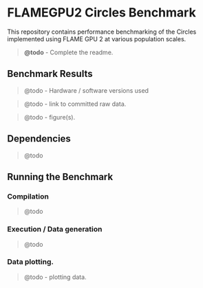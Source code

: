 # FLAMEGPU2 Circles Benchmark


This repository contains performance benchmarking of the Circles implemented using FLAME GPU 2 at various population scales.



> **@todo** - Complete the readme.



## Benchmark Results 

> @todo - Hardware / software versions used

> @todo - link to committed raw data. 

> @todo - figure(s).

## Dependencies 

> @todo

## Running the Benchmark

### Compilation

> @todo 

### Execution / Data generation

> @todo 

### Data plotting.

> @todo - plotting data.
